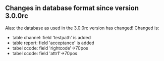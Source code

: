 ## Changes in database format since version 3.0.0rc ##
Alas: the database as used in the 3.0.0rc version has changed!
Changed is:
  * table channel: field 'testpath' is added
  * table report: field 'acceptance' is added
  * tabel ccode: field 'rightcode'->70pos
  * tabel ccode: field 'attr1'->70pos